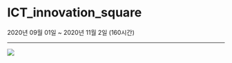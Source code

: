 # ICT_innovation_square

2020년 09월 01일 ~  2020년 11월 2일 (160시간)

------------------------------------------------------------------------


<img src="file:///C:/Users/Deok/Desktop/Deok/AI%EC%9D%B4%EB%85%B8%EB%B2%A0%EC%9D%B4%EC%85%98%20%EC%8A%A4%ED%80%98%EC%96%B4/02.Python/curriculum.png">


     
